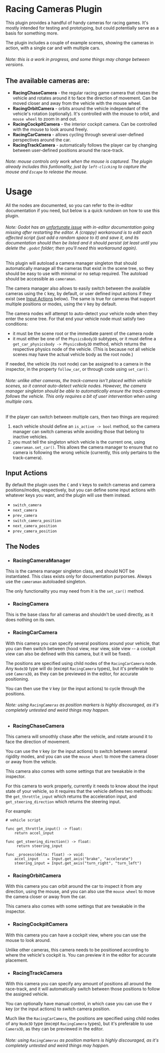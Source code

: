# Racing Cameras Plugin

This plugin provides a handful of handy cameras for racing games. It's mostly intended for testing and prototyping, but could potentially serve as a basis for something more.

The plugin includes a couple of example scenes, showing the cameras in action, with a single car and with multiple cars.

###### Note: this is a work in progress, and some things may change between versions.


## The available cameras are:
- **RacingChaseCamera** - the regular racing game camera that chases the vehicle and rotates around it to face the direction of movement. Can be moved closer and away from the vehicle with the mouse wheel.
- **RacingOrbitCamera** - orbits around the vehicle independant of the vehicle's rotation (optionally). It's controlled with the mouse to orbit, and `mouse wheel` to zoom in and out.
- **RacingCockpitCamera** - the interior cockpit camera. Can be controlled with the mouse to look around freely.
- **RacingCarCamera** - allows cycling through several user-defined perspectives around the car.
- **RacingTrackCamera** - automatically follows the player car by changing between user-defined positions around the race-track.

###### Note: mouse controls only work when the mouse is captured. The plugin already includes this funtionality, just by `left-clicking` to capture the mouse and `Escape` to release the mouse.


# Usage

All the nodes are documented, so you can refer to the in-editor documentation if you need, but below is a quick rundown on how to use this plugin.

###### Note: Godot has an [unfortunate issue](https://github.com/godotengine/godot/issues/72406) with in-editor documentation going missing after restarting the editor. A (crappy) workaround is to edit each affected script (just add a random space to it) and save it, and its documentation should then be listed and it should persist (at least until you delete the `.godot` folder; then you'll need this workaround again).

This plugin will autoload a camera manager singleton that should automatically manage all the cameras that exist in the scene tree, so they should be easy to use with minimal or no setup required. The autoload should be accessible as `cameraman`.

The camera manager also allows to easily switch between the available cameras using the `C` key, by default, or user defined input actions if they exist (see [Input Actions](#input-actions) below). The same is true for cameras that support multiple positions or modes, using the `V` key by default.

The camera nodes will attempt to auto-detect your vehicle node when they enter the scene tree. For that end your vehicle node must satisfy two conditions:
- it must be the scene root or the immediate parent of the camera node
- it must either be one of the `PhysicsBody3D` subtypes, or it must define a `get_car_physicsbody -> PhysicsBody3D` method, which returns the respective physics node of the vehicle. (This is because not all vehicle scenes may have the actual vehicle body as the root node.)

If needed, the vehicle (its root node) can be assigned to a camera in the inspector, in the property `follow_car`, or through code using `set_car()`.

###### Note: unlike other cameras, the track-camera isn't placed within vehicle scenes, so it cannot auto-detect vehicle nodes. However, the camera manager singleton should be able to automatically ensure the track-camera follows the vehicle. This only requires a bit of user intervention when using multiple cars.

If the player can switch between multiple cars, then two things are required:
1. each vehicle should define an `is_active -> bool` method, so the camera manager can switch cameras while avoiding those that belong to inactive vehicles.
2. you must tell the singleton which vehicle is the current one, using `cameraman.set_car()`. This allows the camera manager to ensure that no camera is following the wrong vehicle (currently, this only pertains to the track-camera).

## Input Actions

By default the plugin uses the `C` and `V` keys to switch cameras and camera positions/modes, respectively, but you can define some input actions with whatever keys you want, and the plugin will use them instead.

- `switch_camera`
- `next_camera`
- `prev_camera`
- `switch_camera_position`
- `next_camera_position`
- `prev_camera_position`


## The Nodes



- ### RacingCameraManager
This is the camera manager singleton class, and should NOT be instantiated. This class exists only for documentation purporses. Always use the `cameraman` autoloaded singleton.

The only functionality you may need from it is the `set_car()` method.


- ### RacingCamera
This is the base class for all cameras and shouldn't be used directly, as it does nothing on its own.




- ### RacingCarCamera

With this camera you can specify several positions around your vehicle, that you can then switch between (hood view, rear view, side view -- a cockpit view can also be defined with this camera, but it will be fixed).

The positions are specified using child nodes of the `RacingCarCamera` node. Any `Node3D` type will do (except `RacingCamera` types), but it's preferable to use `Camera3D`, as they can be previewed in the editor, for accurate positioning.

You can then use the `V` key (or the input actions) to cycle through the positions.

###### Note: using `RacingCameras` as position markers is highly discouraged, as it's completely untested and weird things may happen.




- ### RacingChaseCamera

This camera will smoothly chase after the vehicle, and rotate around it to face the direction of movement.

You can use the `V` key (or the input actions) to switch between several rigidity modes, and you can use the `mouse wheel` to move the camera closer or away from the vehicle.

This camera also comes with some settings that are tweakable in the inspector.

For this camera to work properly, currently it needs to know about the input state of your vehicle, so it requires that the vehicle defines two methods: the `get_throttle_input` which returns the acceleration input, and `get_steering_direction` which returns the steering input.

For example:

```gdscript
# vehicle script

func get_throttle_input() -> float:
    return accel_input

func get_steering_direction() -> float:
     return steering_input

func _process(delta: float) -> void:
    accel_input    = Input.get_axis("brake", "accelerate")
    steering_input = Input.get_axis("turn_right", "turn_left")
```




- ### RacingOrbitCamera

With this camera you can orbit around the car to inspect it from any direction, using the mouse, and you can also use the `mouse wheel` to move the camera closer or away from the car.

This camera also comes with some settings that are tweakable in the inspector.




- ### RacingCockpitCamera

With this camera you can have a cockpit view, where you can use the mouse to look around.

Unlike other cameras, this camera needs to be positioned according to where the vehicle's cockpit is. You can preview it in the editor for accurate placement.




- ### RacingTrackCamera

With this camera you can specify any amount of positions all around the race-track, and it will automatically switch between those positions to follow the assigned vehicle.

You can optionally have manual control, in which case you can use the `V` key (or the input actions) to switch camera position.

Much like the `RacingCarCamera`, the positions are specified using child nodes of any `Node3D` type (except `RacingCamera` types), but it's preferable to use `Camera3D`, as they can be previewed in the editor.

###### Note: using `RacingCameras` as position markers is highly discouraged, as it's completely untested and weird things may happen.



